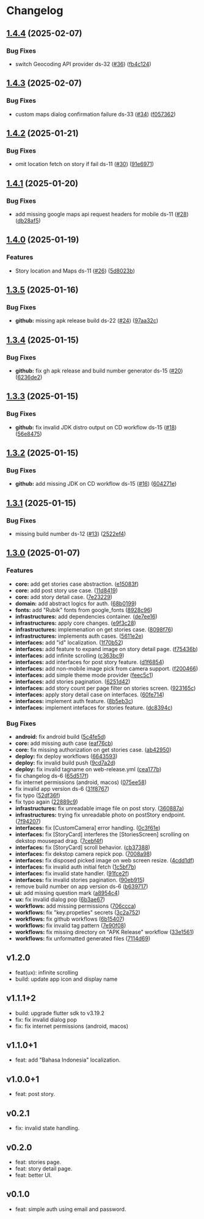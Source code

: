 # Changelog

## [1.4.4](https://github.com/KeidsID/dicoding_story_fl/compare/dicoding_story_fl-v1.4.3...dicoding_story_fl-v1.4.4) (2025-02-07)


### Bug Fixes

* switch Geocoding API provider ds-32 ([#36](https://github.com/KeidsID/dicoding_story_fl/issues/36)) ([fb4c124](https://github.com/KeidsID/dicoding_story_fl/commit/fb4c124aa492a31e7a1a5d93ec7ce35881d0edd8))

## [1.4.3](https://github.com/KeidsID/dicoding_story_fl/compare/dicoding_story_fl-v1.4.2...dicoding_story_fl-v1.4.3) (2025-02-07)


### Bug Fixes

* custom maps dialog confirmation failure ds-33 ([#34](https://github.com/KeidsID/dicoding_story_fl/issues/34)) ([f057362](https://github.com/KeidsID/dicoding_story_fl/commit/f0573620a8940117102c6439fba75e382898e411))

## [1.4.2](https://github.com/KeidsID/dicoding_story_fl/compare/dicoding_story_fl-v1.4.1...dicoding_story_fl-v1.4.2) (2025-01-21)


### Bug Fixes

* omit location fetch on story if fail ds-11 ([#30](https://github.com/KeidsID/dicoding_story_fl/issues/30)) ([91e6971](https://github.com/KeidsID/dicoding_story_fl/commit/91e69715eb2d9a4b2008a6ee7a06f88f19f77629))

## [1.4.1](https://github.com/KeidsID/dicoding_story_fl/compare/dicoding_story_fl-v1.4.0...dicoding_story_fl-v1.4.1) (2025-01-20)


### Bug Fixes

* add missing google maps api request headers for mobile ds-11 ([#28](https://github.com/KeidsID/dicoding_story_fl/issues/28)) ([db28af5](https://github.com/KeidsID/dicoding_story_fl/commit/db28af50d066ea54163d85037f104c2c4970af9c))

## [1.4.0](https://github.com/KeidsID/dicoding_story_fl/compare/dicoding_story_fl-v1.3.5...dicoding_story_fl-v1.4.0) (2025-01-19)


### Features

* Story location and Maps ds-11 ([#26](https://github.com/KeidsID/dicoding_story_fl/issues/26)) ([5d8023b](https://github.com/KeidsID/dicoding_story_fl/commit/5d8023b630ef0caf3154761fd17e82d19fa16d1c))

## [1.3.5](https://github.com/KeidsID/dicoding_story_fl/compare/dicoding_story_fl-v1.3.4...dicoding_story_fl-v1.3.5) (2025-01-16)


### Bug Fixes

* **github:** missing apk release build ds-22 ([#24](https://github.com/KeidsID/dicoding_story_fl/issues/24)) ([97aa32c](https://github.com/KeidsID/dicoding_story_fl/commit/97aa32cc1e285cb21c232244f7f34fda7053aad5))

## [1.3.4](https://github.com/KeidsID/dicoding_story_fl/compare/dicoding_story_fl-v1.3.3...dicoding_story_fl-v1.3.4) (2025-01-15)


### Bug Fixes

* **github:** fix gh apk release and build number generator ds-15 ([#20](https://github.com/KeidsID/dicoding_story_fl/issues/20)) ([6236de2](https://github.com/KeidsID/dicoding_story_fl/commit/6236de21f735c8f10036d1e663d6c796037945db))

## [1.3.3](https://github.com/KeidsID/dicoding_story_fl/compare/dicoding_story_fl-v1.3.2...dicoding_story_fl-v1.3.3) (2025-01-15)


### Bug Fixes

* **github:** fix invalid JDK distro output on CD workflow ds-15 ([#18](https://github.com/KeidsID/dicoding_story_fl/issues/18)) ([56e8475](https://github.com/KeidsID/dicoding_story_fl/commit/56e84758676da3a8b41c2b531a47ebd0e2b364da))

## [1.3.2](https://github.com/KeidsID/dicoding_story_fl/compare/dicoding_story_fl-v1.3.1...dicoding_story_fl-v1.3.2) (2025-01-15)


### Bug Fixes

* **github:** add missing JDK on CD workflow ds-15 ([#16](https://github.com/KeidsID/dicoding_story_fl/issues/16)) ([604271e](https://github.com/KeidsID/dicoding_story_fl/commit/604271e24ff6e8d6083ce2d0232747ff34537b53))

## [1.3.1](https://github.com/KeidsID/dicoding_story_fl/compare/dicoding_story_fl-v1.3.0...dicoding_story_fl-v1.3.1) (2025-01-15)


### Bug Fixes

* missing build number ds-12 ([#13](https://github.com/KeidsID/dicoding_story_fl/issues/13)) ([2522ef4](https://github.com/KeidsID/dicoding_story_fl/commit/2522ef4f9e7dcc515f81a912628b6d83cf9ff824))

## [1.3.0](https://github.com/KeidsID/dicoding_story_fl/compare/dicoding_story_fl-v1.2.0...dicoding_story_fl-v1.3.0) (2025-01-07)


### Features

* **core:** add get stories case abstraction. ([e15083f](https://github.com/KeidsID/dicoding_story_fl/commit/e15083fb2613743961380680af6f000f45f49678))
* **core:** add post story use case. ([11d8419](https://github.com/KeidsID/dicoding_story_fl/commit/11d84197066868e174977497a07c26866fb43494))
* **core:** add story detail case. ([7e23229](https://github.com/KeidsID/dicoding_story_fl/commit/7e23229c983e7721d54d2318c122e7eaadfe31ef))
* **domain:** add abstract logics for auth. ([68b0199](https://github.com/KeidsID/dicoding_story_fl/commit/68b01996485600b9d6112bc1942332d6b34dfba3))
* **fonts:** add "Rubik" fonts from google_fonts ([8928c96](https://github.com/KeidsID/dicoding_story_fl/commit/8928c96431e0d61ca794885e54c10c07dc8f4f16))
* **infrastructures:** add dependencies container. ([de7ee16](https://github.com/KeidsID/dicoding_story_fl/commit/de7ee162be2507c83627aa4bca20b9944fc04ea0))
* **infrastructures:** apply core changes. ([e9f3c28](https://github.com/KeidsID/dicoding_story_fl/commit/e9f3c28c311f8d15b37ddb8f5f5c976536838371))
* **infrastructures:** implemenation on get stories case. ([8098f76](https://github.com/KeidsID/dicoding_story_fl/commit/8098f76d43a4f271170dcd198d224ce5b72393cb))
* **infrastructures:** implements auth cases. ([5611e2e](https://github.com/KeidsID/dicoding_story_fl/commit/5611e2e016bd564b5d9583b38466528535fe2f70))
* **interfaces:** add "id" localization. ([1f70b52](https://github.com/KeidsID/dicoding_story_fl/commit/1f70b52350d719e19dd37629148fc595ff1d5ce3))
* **interfaces:** add feature to expand image on story detail page. ([f75436b](https://github.com/KeidsID/dicoding_story_fl/commit/f75436b883f8be1818caa3ab34852802087650d6))
* **interfaces:** add infinite scrolling ([c363bc9](https://github.com/KeidsID/dicoding_story_fl/commit/c363bc919ab2a8f99bc81313de6deeb61a8430cc))
* **interfaces:** add interfaces for post story feature. ([d1f6854](https://github.com/KeidsID/dicoding_story_fl/commit/d1f68540ac8df37ca15693500d942caaa70b1bab))
* **interfaces:** add non-mobile image pick from camera support. ([f200466](https://github.com/KeidsID/dicoding_story_fl/commit/f200466680e65c9652daa36a6bc24117614673ee))
* **interfaces:** add simple theme mode provider ([feec5c1](https://github.com/KeidsID/dicoding_story_fl/commit/feec5c19bc91669ba992eaf012e437530c635a3c))
* **interfaces:** add stories pagination. ([6251d42](https://github.com/KeidsID/dicoding_story_fl/commit/6251d42f6f620f30a2c49692ac0190ae2b108a04))
* **interfaces:** add story count per page filter on stories screen. ([923165c](https://github.com/KeidsID/dicoding_story_fl/commit/923165cb2c43ff435715af33278b1fa27e3ff385))
* **interfaces:** apply story detail case on interfaces. ([60fe714](https://github.com/KeidsID/dicoding_story_fl/commit/60fe7140556763c6680fc433e3bdafcc389cf8f6))
* **interfaces:** implement auth feature. ([8b5eb3c](https://github.com/KeidsID/dicoding_story_fl/commit/8b5eb3c7ef8fcb3f516f5fefcc151ab18dd2cdd6))
* **interfaces:** implement intefaces for stories feature. ([dc8394c](https://github.com/KeidsID/dicoding_story_fl/commit/dc8394c5648b1d4f008b2004b096cb8c1c4d5442))


### Bug Fixes

* **android:** fix android build ([5c4fe5d](https://github.com/KeidsID/dicoding_story_fl/commit/5c4fe5d425c49b308251ffd00e9a3c0137212ed5))
* **core:** add missing auth case ([eaf76cb](https://github.com/KeidsID/dicoding_story_fl/commit/eaf76cb4d909f015e73abe0d14334329946d0ab3))
* **core:** fix missing authorization on get stories case. ([ab42950](https://github.com/KeidsID/dicoding_story_fl/commit/ab429509c6745d18ebf12a4722399a0089900b27))
* **deploy:** fix deploy workflows ([6643593](https://github.com/KeidsID/dicoding_story_fl/commit/664359373b7060785568e5644c3dea51fb1e7c2e))
* **deploy:** fix invalid build push ([9cd7a2d](https://github.com/KeidsID/dicoding_story_fl/commit/9cd7a2dfdeeb4bf8364ca5db811a68b9d145c5d3))
* **deploy:** fix invalid tagname on web-release.yml ([cea177b](https://github.com/KeidsID/dicoding_story_fl/commit/cea177b9ea3cd208e70a44dcf72496972dc4dbee))
* fix changelog ds-6 ([65d517f](https://github.com/KeidsID/dicoding_story_fl/commit/65d517f5e4ff09ae2935cd8d4d0cdd6e4ee4e699))
* fix internet permissions (android, macos) ([075ee58](https://github.com/KeidsID/dicoding_story_fl/commit/075ee58812c4bc98433ed8abc68f36a796760527))
* fix invalid app version ds-6 ([31f8767](https://github.com/KeidsID/dicoding_story_fl/commit/31f8767bb7728130ce3ca1e25322215c81b36dc7))
* fix typo ([52df36f](https://github.com/KeidsID/dicoding_story_fl/commit/52df36f1bbc5339bcfc990866f097a063131dfc8))
* fix typo again ([22889c9](https://github.com/KeidsID/dicoding_story_fl/commit/22889c98d2c197b61a872f89d909f175a385c2df))
* **infrastructures:** fix unreadable image file on post story. ([360887a](https://github.com/KeidsID/dicoding_story_fl/commit/360887a8b3fb1eaff260121fb6ee555b4592d30d))
* **infrastructures:** trying fix unreadable photo on postStory endpoint. ([7f94207](https://github.com/KeidsID/dicoding_story_fl/commit/7f942079d3418dd5f9fa4cdac135da6635da1bb6))
* **interfaces:** fix [CustomCamera] error handling. ([0c3f61e](https://github.com/KeidsID/dicoding_story_fl/commit/0c3f61eb3b9b657c8cbea067a39b3bd6ac9d51a0))
* **interfaces:** fix [StoryCard] interferes the [StoriesScreen] scrolling on dekstop mousepad drag. ([7cebf4f](https://github.com/KeidsID/dicoding_story_fl/commit/7cebf4f680dbead9cf9adae6a032b6aced3f89d6))
* **interfaces:** fix [StoryCard] scroll behavior. ([cb37388](https://github.com/KeidsID/dicoding_story_fl/commit/cb37388b518e604f710a00425fc33688b9781b9d))
* **interfaces:** fix dekstop camera repick pop. ([7008a98](https://github.com/KeidsID/dicoding_story_fl/commit/7008a9887fae69f987dfd107ee7a707050815198))
* **interfaces:** fix disposed picked image on web screen resize. ([4cdd1df](https://github.com/KeidsID/dicoding_story_fl/commit/4cdd1df16901f21dbe36a91ce7cfc843ba8acf00))
* **interfaces:** fix invalid auth initial fetch ([1c5bf7b](https://github.com/KeidsID/dicoding_story_fl/commit/1c5bf7b38b2f2d2f77d8fefc28ffb4c8836d8381))
* **interfaces:** fix invalid state handler. ([91fce2f](https://github.com/KeidsID/dicoding_story_fl/commit/91fce2f87aa1fc24bfae05e6e16d2fa3a3a04a57))
* **interfaces:** fix invalid stories pagination. ([90eb915](https://github.com/KeidsID/dicoding_story_fl/commit/90eb9154562c2a14ff60e39c466690b2dec4fdf5))
* remove build number on app version ds-6 ([b639717](https://github.com/KeidsID/dicoding_story_fl/commit/b6397178be0161399ed9da4a8fce34d330dee7ae))
* **ui:** add missing question mark ([a8954c4](https://github.com/KeidsID/dicoding_story_fl/commit/a8954c4a02141e19dc4792dd6d0a4adee2b13e36))
* **ux:** fix invalid dialog pop ([6b3ae67](https://github.com/KeidsID/dicoding_story_fl/commit/6b3ae674d4911e3d163867f2cda6258a30643e2d))
* **workflows:** add missing permissions ([706ccca](https://github.com/KeidsID/dicoding_story_fl/commit/706cccaaba34634bf7b397d248fecf88492a6eae))
* **workflows:** fix "key.propeties" secrets ([3c2a752](https://github.com/KeidsID/dicoding_story_fl/commit/3c2a752476642d7a1be301ee0661e9711611fcff))
* **workflows:** fix github workflows ([6b15407](https://github.com/KeidsID/dicoding_story_fl/commit/6b154078a3af5a66f29e136d5b45205f2d1cb761))
* **workflows:** fix invalid tag pattern ([7e90f08](https://github.com/KeidsID/dicoding_story_fl/commit/7e90f08022d5f9898d93a17d26f3bac0ce7f87cb))
* **workflows:** fix missing directory on "APK Release" workflow ([33e1561](https://github.com/KeidsID/dicoding_story_fl/commit/33e1561a87820ca901f7481d7c944380c567cf9b))
* **workflows:** fix unformatted generated files ([7114d69](https://github.com/KeidsID/dicoding_story_fl/commit/7114d6928e264c12b8071480863d7cc00a5cf171))

## v1.2.0

- feat(ux): infinite scrolling
- build: update app icon and display name

## v1.1.1+2

- build: upgrade flutter sdk to v3.19.2
- fix: fix invalid dialog pop
- fix: fix internet permissions (android, macos)

## v1.1.0+1

- feat: add "Bahasa Indonesia" localization.

## v1.0.0+1

- feat: post story.

## v0.2.1

- fix: invalid state handling.

## v0.2.0

- feat: stories page.
- feat: story detail page.
- feat: better UI.

## v0.1.0

- feat: simple auth using email and password.
